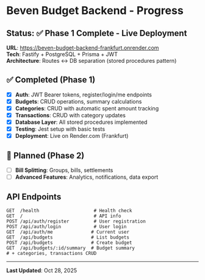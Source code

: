# Beven Budget Backend - Progress

## Status: ✅ Phase 1 Complete - Live Deployment

**URL**: https://beven-budget-backend-frankfurt.onrender.com  
**Tech**: Fastify + PostgreSQL + Prisma + JWT  
**Architecture**: Routes ↔ DB separation (stored procedures pattern)

## ✅ Completed (Phase 1)
- [x] **Auth**: JWT Bearer tokens, register/login/me endpoints
- [x] **Budgets**: CRUD operations, summary calculations
- [x] **Categories**: CRUD with automatic spent amount tracking
- [x] **Transactions**: CRUD with category updates
- [x] **Database Layer**: All stored procedures implemented
- [x] **Testing**: Jest setup with basic tests
- [x] **Deployment**: Live on Render.com (Frankfurt)

## 🔄 Planned (Phase 2)
- [ ] **Bill Splitting**: Groups, bills, settlements
- [ ] **Advanced Features**: Analytics, notifications, data export

## API Endpoints
```
GET  /health                    # Health check
GET  /                          # API info
POST /api/auth/register         # User registration
POST /api/auth/login            # User login
GET  /api/auth/me              # Current user
GET  /api/budgets              # List budgets
POST /api/budgets              # Create budget
GET  /api/budgets/:id/summary  # Budget summary
# + categories, transactions CRUD
```

---
**Last Updated**: Oct 28, 2025
